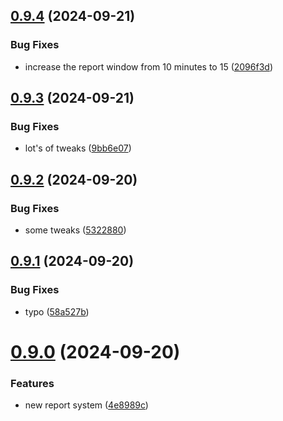 ## [0.9.4](https://github.com/Torwent/wasp-discord/compare/v0.9.3...v0.9.4) (2024-09-21)


### Bug Fixes

* increase the report window from 10 minutes to 15 ([2096f3d](https://github.com/Torwent/wasp-discord/commit/2096f3dc16dc1d8197bc7302ba42afd9b3dea28f))



## [0.9.3](https://github.com/Torwent/wasp-discord/compare/v0.9.2...v0.9.3) (2024-09-21)


### Bug Fixes

* lot's of tweaks ([9bb6e07](https://github.com/Torwent/wasp-discord/commit/9bb6e07047f9d9d788ec60ad445c2837f131459e))



## [0.9.2](https://github.com/Torwent/wasp-discord/compare/v0.9.1...v0.9.2) (2024-09-20)


### Bug Fixes

* some tweaks ([5322880](https://github.com/Torwent/wasp-discord/commit/53228806891bdf90bb95a3997455f88c18b23ee0))



## [0.9.1](https://github.com/Torwent/wasp-discord/compare/v0.9.0...v0.9.1) (2024-09-20)


### Bug Fixes

* typo ([58a527b](https://github.com/Torwent/wasp-discord/commit/58a527b944410c7faceefef8b8b5a07da1a4af5c))



# [0.9.0](https://github.com/Torwent/wasp-discord/compare/v0.8.0...v0.9.0) (2024-09-20)


### Features

* new report system ([4e8989c](https://github.com/Torwent/wasp-discord/commit/4e8989cf2be063398fdb5caab8fbca65f078f3a6))



